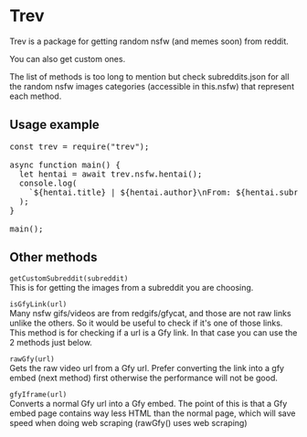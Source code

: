 # Trev

Trev is a package for getting random nsfw (and memes soon) from reddit.

You can also get custom ones.

The list of methods is too long to mention but check subreddits.json for all the random nsfw images categories (accessible in this.nsfw) that represent each method.

## Usage example

<pre>
const trev = require("trev");

async function main() {
  let hentai = await trev.nsfw.hentai();
  console.log(
    `${hentai.title} | ${hentai.author}\nFrom: ${hentai.subreddit}\nMedia: ${hentai.media}\nisNsfw: ${hentai.over_18}`
  );
}

main();
</pre>

## Other methods

<code>getCustomSubreddit(subreddit)</code><br>
This is for getting the images from a subreddit you are choosing.

<code>isGfyLink(url)</code><br>
Many nsfw gifs/videos are from redgifs/gfycat, and those are not raw links unlike the others. So it would be useful to check if it's one of those links. This method is for checking if a url is a Gfy link. In that case you can use the 2 methods just below.

<code>rawGfy(url)</code><br>
Gets the raw video url from a Gfy url. Prefer converting the link into a gfy embed (next method) first otherwise the performance will not be good.

<code>gfyIframe(url)</code><br>
Converts a normal Gfy url into a Gfy embed. The point of this is that a Gfy embed page contains way less HTML than the normal page, which will save speed when doing web scraping (rawGfy() uses web scraping)
